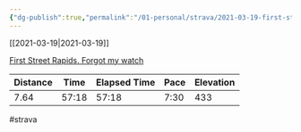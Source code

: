 ```yaml
---
{"dg-publish":true,"permalink":"/01-personal/strava/2021-03-19-first-street-rapids-forgot-my-watch/"}
---
```



[[2021-03-19\|2021-03-19]]

[First Street Rapids. Forgot my watch](https://www.strava.com/activities/4974942657)

| Distance | Time  | Elapsed Time | Pace | Elevation |
| -------- | ----- | ------------ | ---- | --------- |
| 7.64     | 57:18 | 57:18        | 7:30 | 433       |




#strava
